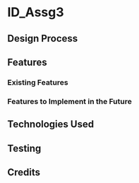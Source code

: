 # ID_Assg3

## Design Process

## Features

### Existing Features
### Features to Implement in the Future

## Technologies Used

## Testing

## Credits

